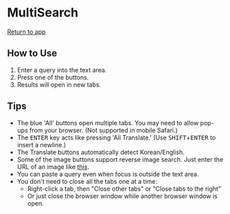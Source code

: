 # MultiSearch

[Return to app](/)

## How to Use

1. Enter a query into the text area.
2. Press one of the buttons.
3. Results will open in new tabs.

## Tips

-   The blue 'All' buttons open multiple tabs. You may need to allow pop-ups from your browser. (Not supported in mobile Safari.)
-   The <kbd>ENTER</kbd> key acts like pressing 'All Translate.' (Use <kbd>SHIFT</kbd>+<kbd>ENTER</kbd> to insert a newline.)
-   The Translate buttons automatically detect Korean/English.
-   Some of the image buttons support reverse image search. Just enter the URL of an image like [this](/?q=https://placekitten.com/800/500).
-   You can paste a query even when focus is outside the text area.
-   You don't need to close all the tabs one at a time:
    -   Right-click a tab, then "Close other tabs" or "Close tabs to the right"
    -   Or just close the browser window while another browser window is open.
